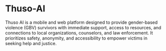 # Thuso-AI
Thuso AI is a mobile and web platform designed to provide gender-based violence (GBV) survivors with immediate support, access to resources, and connections to local organizations, counselors, and law enforcement. It prioritizes safety, anonymity, and accessibility to empower victims in seeking help and justice.
